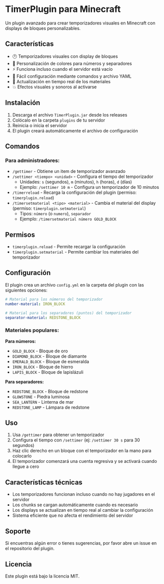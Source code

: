 # TimerPlugin para Minecraft

Un plugin avanzado para crear temporizadores visuales en Minecraft con displays de bloques personalizables.

## Características

- 🕐 Temporizadores visuales con display de bloques
- 🎨 Personalización de colores para números y separadores
- ⚡ Funciona incluso cuando el servidor está vacío
- 🎯 Fácil configuración mediante comandos y archivo YAML
- 🔧 Actualización en tiempo real de los materiales
- 💥 Efectos visuales y sonoros al activarse

## Instalación

1. Descarga el archivo `TimerPlugin.jar` desde los releases
2. Colócalo en la carpeta `plugins` de tu servidor
3. Reinicia o inicia el servidor
4. El plugin creará automáticamente el archivo de configuración

## Comandos

### Para administradores:
- `/gettimer` - Obtiene un item de temporizador avanzado
- `/settimer <tiempo> <unidad>` - Configura el tiempo del temporizador
  - Unidades: `s` (segundos), `m` (minutos), `h` (horas), `d` (días)
  - Ejemplo: `/settimer 10 m` - Configura un temporizador de 10 minutos
- `/timerreload` - Recarga la configuración del plugin (permiso: `timerplugin.reload`)
- `/timersetmaterial <tipo> <material>` - Cambia el material del display (permiso: `timerplugin.setmaterial`)
  - Tipos: `número` (o `numero`), `separador`
  - Ejemplo: `/timersetmaterial número GOLD_BLOCK`

## Permisos

- `timerplugin.reload` - Permite recargar la configuración
- `timerplugin.setmaterial` - Permite cambiar los materiales del temporizador

## Configuración

El plugin crea un archivo `config.yml` en la carpeta del plugin con las siguientes opciones:

```yaml
# Material para los números del temporizador
number-material: IRON_BLOCK

# Material para los separadores (puntos) del temporizador
separator-material: REDSTONE_BLOCK
```

### Materiales populares:

**Para números:**
- `GOLD_BLOCK` - Bloque de oro
- `DIAMOND_BLOCK` - Bloque de diamante
- `EMERALD_BLOCK` - Bloque de esmeralda
- `IRON_BLOCK` - Bloque de hierro
- `LAPIS_BLOCK` - Bloque de lapislázuli

**Para separadores:**
- `REDSTONE_BLOCK` - Bloque de redstone
- `GLOWSTONE` - Piedra luminosa
- `SEA_LANTERN` - Linterna de mar
- `REDSTONE_LAMP` - Lámpara de redstone

## Uso

1. Usa `/gettimer` para obtener un temporizador
2. Configura el tiempo con `/settimer` (ej: `/settimer 30 s` para 30 segundos)
3. Haz clic derecho en un bloque con el temporizador en la mano para colocarlo
4. El temporizador comenzará una cuenta regresiva y se activará cuando llegue a cero

## Características técnicas

- Los temporizadores funcionan incluso cuando no hay jugadores en el servidor
- Los chunks se cargan automáticamente cuando es necesario
- Los displays se actualizan en tiempo real al cambiar la configuración
- Sistema eficiente que no afecta el rendimiento del servidor

## Soporte

Si encuentras algún error o tienes sugerencias, por favor abre un issue en el repositorio del plugin.

## Licencia

Este plugin está bajo la licencia MIT.
